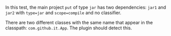 In this test, the main project `put` of type `jar` has two dependencies: `jar1` and `jar2` with `type=jar` and `scope=compile` and no classifier.

There are two different classes with the same name that appear in the classpath: `com.github.it.App`. The plugin should detect this.
